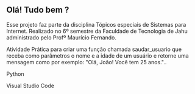 ## Olá! Tudo bem ?

Esse projeto faz parte da disciplina Tópicos especiais de Sistemas para Internet. Realizado no 6º semestre da Faculdade de Tecnologia de Jahu administrado pelo Profº Maurício Fernando.

Atividade Prática para criar uma função chamada saudar_usuario que receba como parâmetros o nome e a idade de um usuário e retorne uma mensagem como por exemplo: "Olá, João! Você tem 25 anos."..

Python

Visual Studio Code
